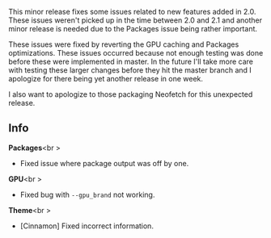 This minor release fixes some issues related to new features added in 2.0. These issues weren't picked up in the time between 2.0 and 2.1 and another minor release is needed due to the Packages issue being rather important.

These issues were fixed by reverting the GPU caching and Packages optimizations. These issues occurred because not enough testing was done before these were implemented in master. In the future I'll take more care with testing these larger changes before they hit the master branch and I apologize for there being yet another release in one week.

I also want to apologize to those packaging Neofetch for this unexpected release.


## Info

**Packages**<br \>

- Fixed issue where package output was off by one.

**GPU**<br \>

- Fixed bug with `--gpu_brand` not working.

**Theme**<br \>

- [Cinnamon] Fixed incorrect information.
